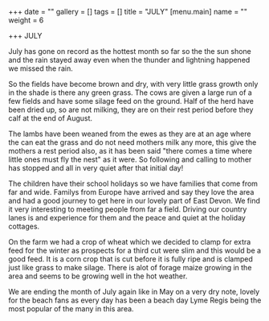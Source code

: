 +++
date = ""
gallery = []
tags = []
title = "JULY"
[menu.main]
name = ""
weight = 6

+++
JULY

July has gone on record as the hottest month so far so the the sun shone and the rain stayed away even when the thunder and lightning happened we missed the rain.

So the fields have become brown and dry, with very little grass growth only in the shade is there any green grass. The cows are given a large run of a few fields and have some silage feed on the ground. Half of the herd have been dried up, so are not milking, they are on their rest period before they calf at the end of August.

The lambs have been weaned from the ewes as they are at an age where the can eat the grass and do not need mothers milk any more, this give the mothers a rest period also, as it has been said "there comes a time where little ones must fly the nest" as it were. So following and calling to mother has stopped and all in very quiet after that initial day!

The children have their school holidays so we have families that come from far and wide.  Familys from Europe have arrived and say they love the area and had a good journey to get here in our lovely part of East Devon.  We find it very interesting to meeting people from far a field. Driving our country lanes is and experience for them and the peace and quiet at the holiday cottages.

On the farm we had a crop of wheat which we decided to clamp for extra feed for the winter as prospects for a third cut were slim and this would be a good feed. It is a corn crop that is cut before it is fully ripe and is clamped just like grass to make silage. There is alot of forage maize growing in the area and seems to be growing well in the hot weather.

We are ending the month of July again like in May on a very dry note, lovely for the beach fans as every day has been a beach day Lyme Regis being the most popular of the many in this area.